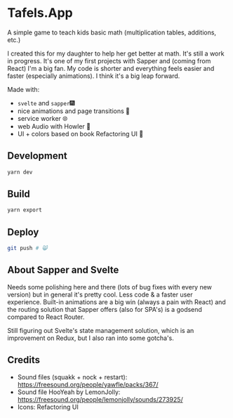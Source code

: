 # Tafels.App

A simple game to teach kids basic math (multiplication tables, additions, etc.)

I created this for my daughter to help her get better at math. It's still a work in progress. It's one of my first projects with Sapper and (coming from React) I'm a big fan. My code is shorter and everything feels easier and faster (especially animations). I think it's a big leap forward.

Made with:

- `svelte` and `sapper`🎆
- nice animations and page transitions 🍡
- service worker 🌐
- web Audio with Howler 🎺
- UI + colors based on book Refactoring UI 🎉

## Development

```sh
yarn dev
```

## Build

```sh
yarn export
```

## Deploy

```sh
git push # 😸
```

## About Sapper and Svelte

Needs some polishing here and there (lots of bug fixes with every new version) but in general it's pretty cool. Less code & a faster user experience. Built-in animations are a big win (always a pain with React) and the routing solution that Sapper offers (also for SPA's) is a godsend compared to React Router.

Still figuring out Svelte's state management solution, which is an improvement on Redux, but I also ran into some gotcha's.


## Credits

- Sound files (squakk + nock + restart): https://freesound.org/people/yawfle/packs/367/
- Sound file HooYeah by LemonJolly: https://freesound.org/people/lemonjolly/sounds/273925/
- Icons: Refactoring UI
